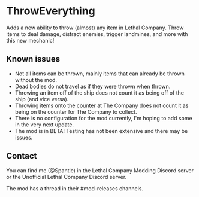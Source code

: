 # ThrowEverything
Adds a new ability to throw (almost) any item in Lethal Company. Throw items to deal damage, distract enemies, trigger landmines, and more with this new mechanic!

## Known issues
- Not all items can be thrown, mainly items that can already be thrown without the mod.
- Dead bodies do not travel as if they were thrown when thrown.
- Throwing an item off of the ship does not count it as being off of the ship (and vice versa).
- Throwing items onto the counter at The Company does not count it as being on the counter for The Company to collect.
- There is no configuration for the mod currently, I'm hoping to add some in the very next update.
- The mod is in BETA! Testing has not been extensive and there may be issues.

## Contact
You can find me (@Spantle) in the Lethal Company Modding Discord server or the Unofficial Lethal Company Discord server.

The mod has a thread in their #mod-releases channels.